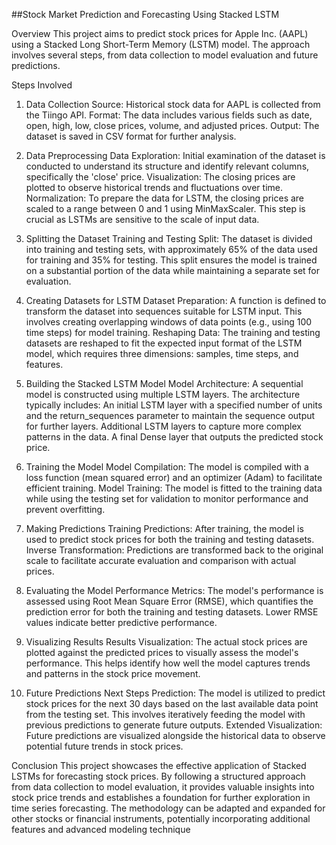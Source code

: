 ##Stock Market Prediction and Forecasting Using Stacked LSTM

Overview
This project aims to predict stock prices for Apple Inc. (AAPL) using a Stacked Long Short-Term Memory (LSTM) model. The approach involves several steps, from data collection to model evaluation and future predictions.

Steps Involved
1. Data Collection
Source: Historical stock data for AAPL is collected from the Tiingo API.
Format: The data includes various fields such as date, open, high, low, close prices, volume, and adjusted prices.
Output: The dataset is saved in CSV format for further analysis.


3. Data Preprocessing
Data Exploration: Initial examination of the dataset is conducted to understand its structure and identify relevant columns, specifically the 'close' price.
Visualization: The closing prices are plotted to observe historical trends and fluctuations over time.
Normalization: To prepare the data for LSTM, the closing prices are scaled to a range between 0 and 1 using MinMaxScaler. This step is crucial as LSTMs are sensitive to the scale of input data.


4. Splitting the Dataset
Training and Testing Split: The dataset is divided into training and testing sets, with approximately 65% of the data used for training and 35% for testing. This split ensures the model is trained on a substantial portion of the data while maintaining a separate set for evaluation.


5. Creating Datasets for LSTM
Dataset Preparation: A function is defined to transform the dataset into sequences suitable for LSTM input. This involves creating overlapping windows of data points (e.g., using 100 time steps) for model training.
Reshaping Data: The training and testing datasets are reshaped to fit the expected input format of the LSTM model, which requires three dimensions: samples, time steps, and features.


6. Building the Stacked LSTM Model
Model Architecture: A sequential model is constructed using multiple LSTM layers. The architecture typically includes:
An initial LSTM layer with a specified number of units and the return_sequences parameter to maintain the sequence output for further layers.
Additional LSTM layers to capture more complex patterns in the data.
A final Dense layer that outputs the predicted stock price.


7. Training the Model
Model Compilation: The model is compiled with a loss function (mean squared error) and an optimizer (Adam) to facilitate efficient training.
Model Training: The model is fitted to the training data while using the testing set for validation to monitor performance and prevent overfitting.


8. Making Predictions
Training Predictions: After training, the model is used to predict stock prices for both the training and testing datasets.
Inverse Transformation: Predictions are transformed back to the original scale to facilitate accurate evaluation and comparison with actual prices.


9. Evaluating the Model
Performance Metrics: The model's performance is assessed using Root Mean Square Error (RMSE), which quantifies the prediction error for both the training and testing datasets. Lower RMSE values indicate better predictive performance.


10. Visualizing Results
Results Visualization: The actual stock prices are plotted against the predicted prices to visually assess the model's performance. This helps identify how well the model captures trends and patterns in the stock price movement.


11. Future Predictions
Next Steps Prediction: The model is utilized to predict stock prices for the next 30 days based on the last available data point from the testing set. This involves iteratively feeding the model with previous predictions to generate future outputs.
Extended Visualization: Future predictions are visualized alongside the historical data to observe potential future trends in stock prices.


Conclusion
This project showcases the effective application of Stacked LSTMs for forecasting stock prices. By following a structured approach from data collection to model evaluation, it provides valuable insights into stock price trends and establishes a foundation for further exploration in time series forecasting. The methodology can be adapted and expanded for other stocks or financial instruments, potentially incorporating additional features and advanced modeling technique
